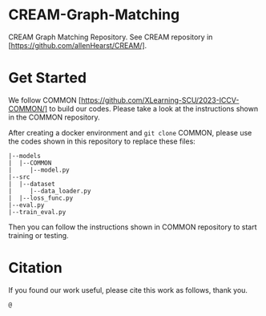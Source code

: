 # CREAM-Graph-Matching
CREAM Graph Matching Repository. See CREAM repository in [https://github.com/allenHearst/CREAM/].

# Get Started
We follow COMMON [https://github.com/XLearning-SCU/2023-ICCV-COMMON/] to build our codes. Please take a look at the instructions shown in the COMMON repository.

After creating a docker environment and ```git clone``` COMMON, please use the codes shown in this repository to replace these files:
```
|--models
|  |--COMMON
|     |--model.py
|--src
|  |--dataset
|     |--data_loader.py
|  |--loss_func.py
|--eval.py
|--train_eval.py
```
Then you can follow the instructions shown in COMMON repository to start training or testing.

# Citation
If you found our work useful, please cite this work as follows, thank you.
```
@
```
